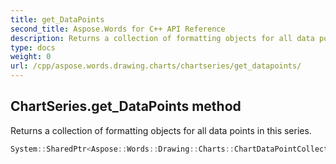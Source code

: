 ```yaml
---
title: get_DataPoints
second_title: Aspose.Words for C++ API Reference
description: Returns a collection of formatting objects for all data points in this series. 
type: docs
weight: 0
url: /cpp/aspose.words.drawing.charts/chartseries/get_datapoints/
---
```

## ChartSeries.get_DataPoints method


Returns a collection of formatting objects for all data points in this series.

```cpp
System::SharedPtr<Aspose::Words::Drawing::Charts::ChartDataPointCollection> Aspose::Words::Drawing::Charts::ChartSeries::get_DataPoints() const
```

